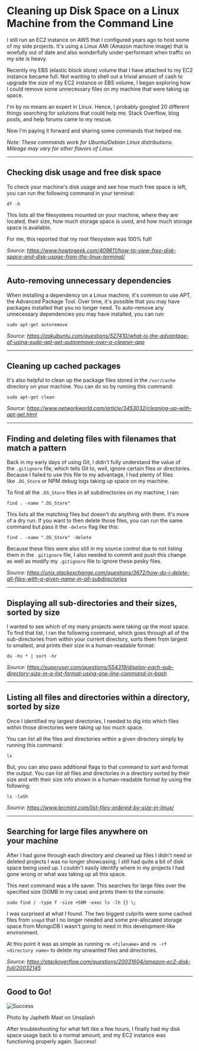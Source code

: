 # Cleaning up Disk Space on a Linux Machine from the Command Line

I still run an EC2 instance on AWS that I configured years ago to host some of my side projects. It's using a Linux AMI (Amazon machine image) that is woefully out of date and also wonderfully under-performant when traffic on my site is heavy.

Recently my EBS (elastic block store) volume that I have attached to my EC2 instance became full. Not wanting to shell out a trivial amount of cash to upgrade the size of my EC2 instance or EBS volume, I began exploring how I could remove some unnecessary files on my machine that were taking up space.

I'm by no means an expert in Linux. Hence, I probably googled 20 different things searching for solutions that could help me. Stack Overflow, blog posts, and help forums came to my rescue.

Now I'm paying it forward and sharing some commands that helped me.

*Note: These commands work for Ubuntu/Debian Linux distributions. Mileage may vary for other flavors of Linux.*

---

## Checking disk usage and free disk space

To check your machine's disk usage and see how much free space is left, you can run the following command in your terminal:

```
df -h
```

This lists all the filesystems mounted on your machine, where they are located, their size, how much storage space is used, and how much storage space is available.

For me, this reported that my root filesystem was 100% full!

*Source: https://www.howtogeek.com/409611/how-to-view-free-disk-space-and-disk-usage-from-the-linux-terminal/*

---

## Auto-removing unnecessary dependencies

When installing a dependency on a Linux machine, it's common to use APT, the Advanced Package Tool. Over time, it's possible that you may have packages installed that you no longer need. To auto-remove any unnecessary dependencies you may have installed, you can run:

```
sudo apt-get autoremove
```

*Source: https://askubuntu.com/questions/527410/what-is-the-advantage-of-using-sudo-apt-get-autoremove-over-a-cleaner-app*

---

## Cleaning up cached packages

It's also helpful to clean up the package files stored in the `/var/cache` directory on your machine. You can do so by running this command:

```
sudo apt-get clean
```

*Source: https://www.networkworld.com/article/3453032/cleaning-up-with-apt-get.html*

---

## Finding and deleting files with filenames that match a pattern

Back in my early days of using Git, I didn't fully understand the value of the `.gitignore` file, which tells Git to, well, ignore certain files or directories. Because I failed to use this file to my advantage, I had plenty of files like `.DS_Store` or NPM debug logs taking up space on my machine.

To find all the `.DS_Store` files in all subdirectories on my machine, I ran:

```
find . -name ".DS_Store"
```

This lists all the matching files but doesn't do anything with them. It's more of a dry run. If you want to then delete those files, you can run the same command but pass it the `-delete` flag like this:

```
find . -name ".DS_Store" -delete
```

Because these files were also still in my source control due to not listing them in the `.gitignore` file, I also needed to commit and push this change as well as modify my `.gitignore` file to ignore these pesky files.

*Source: https://unix.stackexchange.com/questions/3672/how-do-i-delete-all-files-with-a-given-name-in-all-subdirectories*

---

## Displaying all sub-directories and their sizes, sorted by size

I wanted to see which of my many projects were taking up the most space. To find that list, I ran the following command, which goes through all of the sub-directories from within your current directory, sorts them from largest to smallest, and prints their size in a human-readable format:

```
du -hs * | sort -hr
```

*Source: https://superuser.com/questions/554319/display-each-sub-directory-size-in-a-list-format-using-one-line-command-in-bash*

---

## Listing all files and directories within a directory, sorted by size

Once I identified my largest directories, I needed to dig into which files within those directories were taking up too much space.

You can list all the files and directories within a given directory simply by running this command:

```
ls
```

But, you can also pass additional flags to that command to sort and format the output. You can list all files and directories in a directory sorted by their size and with their size info shown in a human-readable format by using the following:

```
ls -laSh
```

*Source: https://www.tecmint.com/list-files-ordered-by-size-in-linux/*

---

## Searching for large files anywhere on your machine

After I had gone through each directory and cleaned up files I didn't need or deleted projects I was no longer showcasing, I still had quite a bit of disk space being used up. I couldn't easily identify where in my projects I had gone wrong or what was taking up all this space.

This next command was a life saver. This searches for large files over the specified size (50MB in my case) and prints them to the console.

```
sudo find / -type f -size +50M -exec ls -lh {} \;
```

I was surprised at what I found. The two biggest culprits were some cached files from `snapd` that I no longer needed and some pre-allocated storage space from MongoDB I wasn't going to need in this development-like environment.

At this point it was as simple as running `rm <filename>` and `rm -rf <directory name>` to delete my unwanted files and directories.

*Source: https://stackoverflow.com/questions/20031604/amazon-ec2-disk-full/20032145*

---

## Good to Go!

![Success](https://dev-to-uploads.s3.amazonaws.com/i/uwiffjp7slxs7g0jwttx.jpeg)
<figcaption>Photo by Japheth Mast on Unsplash</figcaption>

After troubleshooting for what felt like a few hours, I finally had my disk space usage back to a normal amount, and my EC2 instance was functioning properly again. Success!
